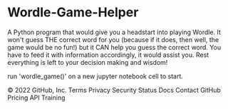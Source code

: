 # Wordle-Game-Helper
A Python program that would give you a headstart into playing Wordle. It won't guess THE correct word for you (because if it does, then well, the game would be no fun!) but it CAN help you guess the correct word. You have to feed it with information accordingly, it would assist you. Rest everything is left to your decision making and wisdom!

run 'wordle_game()' on a new jupyter notebook cell to start.

© 2022 GitHub, Inc.
Terms
Privacy
Security
Status
Docs
Contact GitHub
Pricing
API
Training
